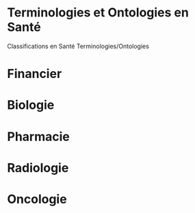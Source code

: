 # Terminologies et Ontologies en Santé
Classifications en Santé Terminologies/Ontologies

# Financier  

# Biologie  

# Pharmacie  

# Radiologie  

# Oncologie  
